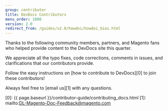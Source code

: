 ```yaml
---
group: contributor
title: DevDocs Contributors
menu_order: 1000
version: 2.0
redirect_from: /guides/v2.0/howdoi/howdoi_bios.html
---
```


Thanks to the following community members, partners, and Magento fans who helped provide content to the DevDocs site this quarter.

We appreciate all the typo fixes, code corrections, comments in issues, and clarifications that our contributors provide.

Follow the easy instructions on [how to contribute to DevDocs][0] to join these contributors!

Always feel free to [email us][1] with any questions.

<div class="devdocs-contributors"></div>


[0]: {{ page.baseurl }}/contributor-guide/contributing_docs.html
[1]: mailto:DL-Magento-Doc-Feedback@magento.com
